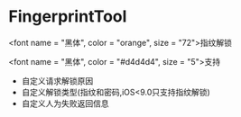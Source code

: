 # FingerprintTool

<font name = "黑体", color = "orange", size = "72">指纹解锁</font>


<font name = "黑体", color = "#d4d4d4", size = "5">支持</font>
- 自定义请求解锁原因
- 自定义解锁类型(指纹和密码,iOS<9.0只支持指纹解锁)
- 自定义人为失败返回信息
